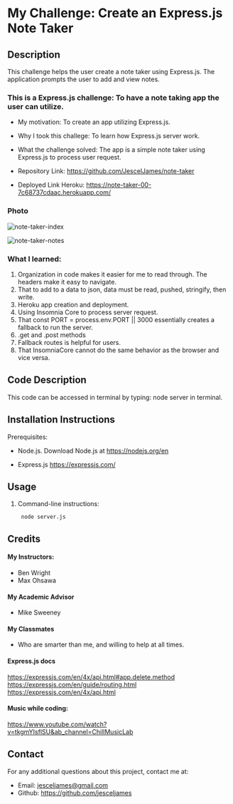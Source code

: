 # My Challenge: Create an Express.js Note Taker

## Description
This challenge helps the user create a note taker using Express.js. The application prompts the user to add and view notes.


### This is a Express.js challenge: To have a note taking app the user can utilize.

- My motivation:  To create an app utilizing Express.js.
- Why I took this challege: To learn how Express.js server work.
- What the challenge solved:  The app is a simple note taker using Express.js to process user request. 

- Repository Link: https://github.com/JescelJames/note-taker

- Deployed Link Heroku: https://note-taker-00-7c68737cdaac.herokuapp.com/



### Photo

![note-taker-index](https://github.com/JescelJames/note-taker/assets/105643185/0e3a8c03-bf03-4c23-b85f-7f058795869c)


![note-taker-notes](https://github.com/JescelJames/note-taker/assets/105643185/9d1e2561-e8af-4070-a7d8-88c843f45085)



### What I learned:  

1. Organization in code makes it easier for me to read through.  The headers make it easy to navigate.
2. That to add to a data to json, data must be read, pushed, stringify, then write.   
3. Heroku app creation and deployment.
4. Using Insomnia Core to process server request.
5. That const PORT = process.env.PORT || 3000 essentially creates a fallback to run the server.
6. .get and .post methods
7. Fallback routes is helpful for users.  
8. That InsomniaCore cannot do the same behavior as the browser and vice versa.

## Code Description
This code can be accessed in terminal by typing: node server in terminal. 


## Installation Instructions

Prerequisites:  
 - Node.js. Download Node.js at https://nodejs.org/en

 - Express.js https://expressjs.com/

 

 ## Usage
1. Command-line instructions:

        node server.js


## Credits

#### My Instructors:
- Ben Wright 
- Max Ohsawa 

#### My Academic Advisor
- Mike Sweeney

#### My Classmates
- Who are smarter than me, and willing to help at all times.





#### Express.js docs

https://expressjs.com/en/4x/api.html#app.delete.method
https://expressjs.com/en/guide/routing.html
https://expressjs.com/en/4x/api.html

#### Music while coding:
https://www.youtube.com/watch?v=tkgmYIsflSU&ab_channel=ChillMusicLab


## Contact
For any additional questions about this project, contact me at:
- Email: jesceljames@gmail.com
- Github: https://github.com/jesceljames



